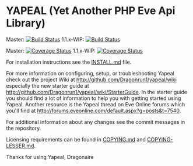 # YAPEAL (Yet Another PHP Eve Api Library) #
Master: [![Build Status](https://travis-ci.org/Dragonrun1/yapeal.svg?branch=master)](https://travis-ci.org/Dragonrun1/yapeal)
1.1.x-WIP: [![Build Status](https://travis-ci.org/Dragonrun1/yapeal.svg?branch=1.1.x-WIP)](https://travis-ci.org/Dragonrun1/yapeal)

Master: [![Coverage Status](https://img.shields.io/coveralls/Dragonrun1/yapeal.svg?branch=master)](https://coveralls.io/r/Dragonrun1/yapeal?branch=master)
1.1.x-WIP: [![Coverage Status](https://img.shields.io/coveralls/Dragonrun1/yapeal.svg?branch=1.1.x-WIP)](https://coveralls.io/r/Dragonrun1/yapeal?branch=1.1.x-WIP)

For installation instructions see the [INSTALL.md][2] file.

For more information on configuring, setup, or troubleshooting Yapeal check out
the project Wiki at <http://github.com/Dragonrun1/yapeal/wiki> especially the
new starter guide at <http://github.com/Dragonrun1/yapeal/wiki/StarterGuide>. In
the starter guide you should find a lot of information to help you with getting
started using Yapeal. Another resource is the Yapeal thread on Eve Online forums
which you'll find at
<http://forums.eveonline.com/default.aspx?g=posts&t=7540>.

For additional information about any changes see the commit messages in the
repository.

Licensing requirements can be found in [COPYING.md][4] and
[COPYING-LESSER.md][5].

Thanks for using Yapeal, Dragonaire

[2]: http://github.com/Dragonrun1/yapeal/blob/1.1.x/INSTALL.md "INSTALL.md"
[4]: http://github.com/Dragonrun1/yapeal/blob/1.1.x/COPYING.md "COPY.md"
[5]: http://github.com/Dragonrun1/yapeal/blob/1.1.x/COPYING-LESSER.md "COPY-LESSER.md"
